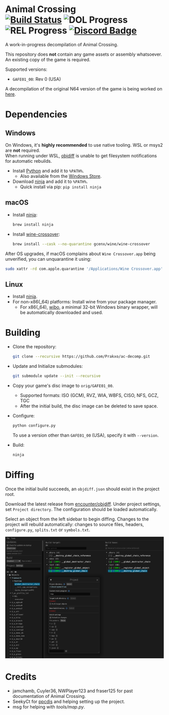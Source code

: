 Animal Crossing  
[![Build Status]][actions] ![DOL Progress] ![REL Progress] [![Discord Badge]][discord]
=============

[Build Status]: https://github.com/Prakxo/ac-decomp/actions/workflows/build.yml/badge.svg
[actions]: https://github.com/Prakxo/ac-decomp/actions/workflows/build.yml
[DOL Progress]: https://img.shields.io/endpoint?label=DOL&url=https%3A%2F%2Fprogress.decomp.club%2Fdata%2Fanimalcrossing%2Fus%2Fdol%2F%3Fmode%3Dshield%26measure%3Dcode
[REL Progress]: https://img.shields.io/endpoint?label=REL&url=https%3A%2F%2Fprogress.decomp.club%2Fdata%2Fanimalcrossing%2Fus%2Frel%2F%3Fmode%3Dshield%26measure%3Dcode
[Discord Badge]: https://img.shields.io/discord/727908905392275526?color=%237289DA&logo=discord&logoColor=%23FFFFFF
[discord]: https://discord.gg/hKx3FJJgrV

A work-in-progress decompilation of Animal Crossing.

This repository does **not** contain any game assets or assembly whatsoever. An existing copy of the game is required.

Supported versions:

- `GAFE01_00`: Rev 0 (USA)

A decompilation of the original N64 version of the game is being worked on [here](https://github.com/zeldaret/af).

<!--
Quick Guides
============

- [Dumping Game Files](./docs/extract_game.md)
- [Ghidra Setup](./docs/ghidra_setup.md)
- [Generating Decomp Context](./docs/generating_decomp_context.md)
- [decomp.me Basics](./docs/decomp_me_basics.md)
- [Ghidra Basics](./docs/ghidra_basics.md)
- [m2c Basics](./docs/m2c_basics.md)
- [Decomp Basics](./docs/decomp_basics.md)
-->

Dependencies
============

Windows
--------

On Windows, it's **highly recommended** to use native tooling. WSL or msys2 are **not** required.  
When running under WSL, [objdiff](#diffing) is unable to get filesystem notifications for automatic rebuilds.

- Install [Python](https://www.python.org/downloads/) and add it to `%PATH%`.
  - Also available from the [Windows Store](https://apps.microsoft.com/store/detail/python-311/9NRWMJP3717K).
- Download [ninja](https://github.com/ninja-build/ninja/releases) and add it to `%PATH%`.
  - Quick install via pip: `pip install ninja`

macOS
------

- Install [ninja](https://github.com/ninja-build/ninja/wiki/Pre-built-Ninja-packages):

  ```sh
  brew install ninja
  ```

- Install [wine-crossover](https://github.com/Gcenx/homebrew-wine):

  ```sh
  brew install --cask --no-quarantine gcenx/wine/wine-crossover
  ```

After OS upgrades, if macOS complains about `Wine Crossover.app` being unverified, you can unquarantine it using:

```sh
sudo xattr -rd com.apple.quarantine '/Applications/Wine Crossover.app'
```

Linux
------

- Install [ninja](https://github.com/ninja-build/ninja/wiki/Pre-built-Ninja-packages).
- For non-x86(_64) platforms: Install wine from your package manager.
  - For x86(_64), [wibo](https://github.com/decompals/wibo), a minimal 32-bit Windows binary wrapper, will be automatically downloaded and used.

Building
========

- Clone the repository:

  ```sh
  git clone --recursive https://github.com/Prakxo/ac-decomp.git
  ```

- Update and Initialize submodules:

  ```sh
  git submodule update --init --recursive
  ```

- Copy your game's disc image to `orig/GAFE01_00`.
  - Supported formats: ISO (GCM), RVZ, WIA, WBFS, CISO, NFS, GCZ, TGC
  - After the initial build, the disc image can be deleted to save space.

- Configure:

  ```sh
  python configure.py
  ```

  To use a version other than `GAFE01_00` (USA), specify it with `--version`.

- Build:

  ```sh
  ninja
  ```

Diffing
=======

Once the initial build succeeds, an `objdiff.json` should exist in the project root.

Download the latest release from [encounter/objdiff](https://github.com/encounter/objdiff). Under project settings, set `Project directory`. The configuration should be loaded automatically.

Select an object from the left sidebar to begin diffing. Changes to the project will rebuild automatically: changes to source files, headers, `configure.py`, `splits.txt` or `symbols.txt`.

![](assets/objdiff.png)

Credits
=======

- jamchamb, Cuyler36, NWPlayer123 and fraser125 for past documentation of Animal Crossing.
- SeekyCt for [ppcdis](https://github.com/SeekyCt/ppcdis/) and helping setting up the project.
- msg for helping with *tools/map.py*.
